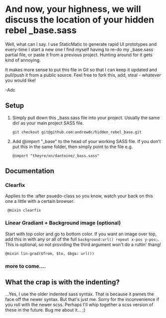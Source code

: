 And now, your highness, we will discuss the location of your hidden rebel _base.sass
=======================

Well, what can I say. I use StaticMatic to generate rapid UI prototypes and every-time I start a new one I find myself having to re-do my _base.sass partial file, or paste it from a previous project. Hunting around for it gets kind of annoying. 

It makes more sense to put this file in Git so that I can keep it updated and pull/push it from a public source. Feel free to fork this, add, steal - whatever you would like!

-Adc

## Setup

1. Simply pull down this _bass.sass file into your project. Usually the same dir/ as your main project SASS file.

     `git checkout git@github.com:andrewdc/hidden_rebel_base.git`

2. Add @import "\_base" to the head of your working SASS file. If you don't put this in the same folder, then simply point to the file e.g. 

     `@import "theyre/on/dantoine/_bass.sass"`

## Documentation

### Clearfix

Applies to the :after psuedo-class so you know, watch your back on this one a little with a certain browser.

     @mixin clearfix
     
### Linear Gradiant + Background image (optional)

Start with top color and go to bottom color. If you want an image over top, add this in with any or all of the full `background:url() repeat x-pos y-pos;`. This is optional, so not providing the third argument won't do a ruttin' thang!

    @mixin lin-grad($from, $to, $bga: url())
    
### more to come....   
      
## What the crap is with the indenting?

...Yes, I use the older indented sass syntax. That is because it pwnes the face off the newer syntax. But that's just me. Sorry for the inconvenience if you roll with the newer scss. Perhaps I'll whip together a scss version of these in the future. Bug me about it... ;)